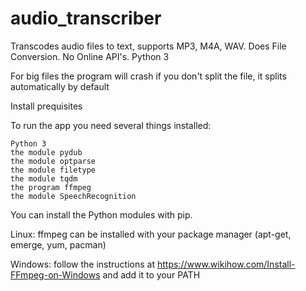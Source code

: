 # audio_transcriber
Transcodes audio files to text, supports MP3, M4A, WAV. Does File Conversion. No Online API's. Python 3

For big files the program will crash if you don't split the file, it splits automatically by default

Install prequisites

To run the app you need several things installed:

    Python 3
    the module pydub
    the module optparse
    the module filetype
    the module tqdm
    the program ffmpeg
    the module SpeechRecognition

You can install the Python modules with pip. 

Linux:
ffmpeg can be installed with your package manager (apt-get, emerge, yum, pacman)

Windows:
follow the instructions at https://www.wikihow.com/Install-FFmpeg-on-Windows and add it to your PATH
